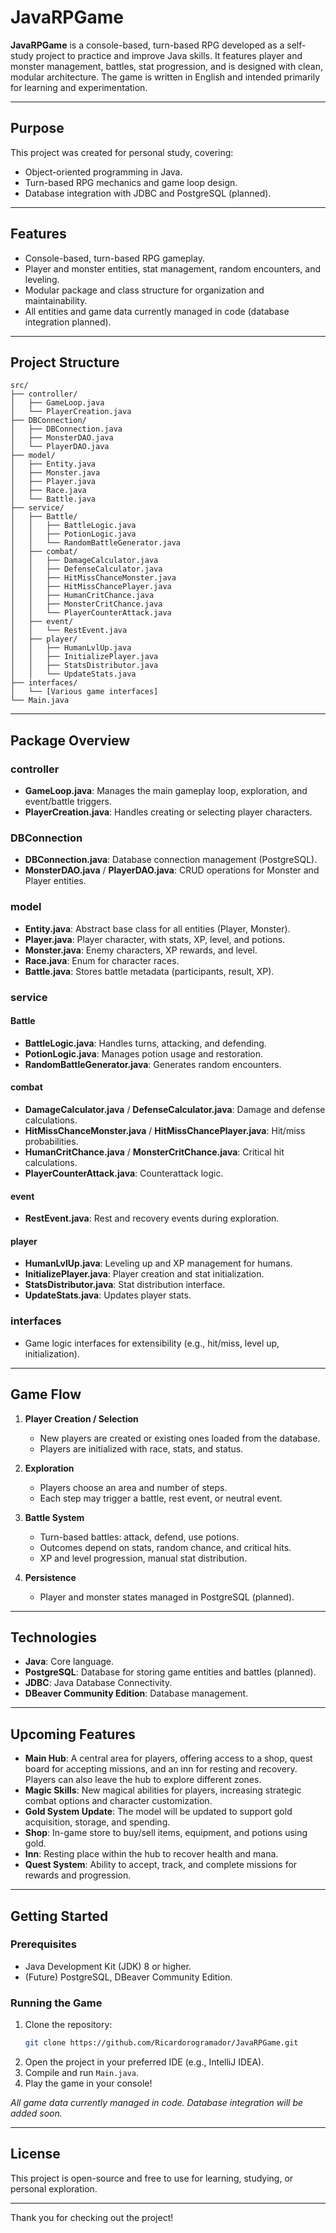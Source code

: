 # JavaRPGame

**JavaRPGame** is a console-based, turn-based RPG developed as a self-study project to practice and improve Java skills. It features player and monster management, battles, stat progression, and is designed with clean, modular architecture. The game is written in English and intended primarily for learning and experimentation.

---

## Purpose

This project was created for personal study, covering:
- Object-oriented programming in Java.
- Turn-based RPG mechanics and game loop design.
- Database integration with JDBC and PostgreSQL (planned).

---

## Features

- Console-based, turn-based RPG gameplay.
- Player and monster entities, stat management, random encounters, and leveling.
- Modular package and class structure for organization and maintainability.
- All entities and game data currently managed in code (database integration planned).

---

## Project Structure

```
src/
├── controller/
│   ├── GameLoop.java
│   └── PlayerCreation.java
├── DBConnection/
│   ├── DBConnection.java
│   ├── MonsterDAO.java
│   └── PlayerDAO.java
├── model/
│   ├── Entity.java
│   ├── Monster.java
│   ├── Player.java
│   ├── Race.java
│   └── Battle.java
├── service/
│   ├── Battle/
│   │   ├── BattleLogic.java
│   │   ├── PotionLogic.java
│   │   └── RandomBattleGenerator.java
│   ├── combat/
│   │   ├── DamageCalculator.java
│   │   ├── DefenseCalculator.java
│   │   ├── HitMissChanceMonster.java
│   │   ├── HitMissChancePlayer.java
│   │   ├── HumanCritChance.java
│   │   ├── MonsterCritChance.java
│   │   └── PlayerCounterAttack.java
│   ├── event/
│   │   └── RestEvent.java
│   ├── player/
│   │   ├── HumanLvlUp.java
│   │   ├── InitializePlayer.java
│   │   ├── StatsDistributor.java
│   │   └── UpdateStats.java
├── interfaces/
│   └── [Various game interfaces]
└── Main.java
```

---

## Package Overview

### controller
- **GameLoop.java**: Manages the main gameplay loop, exploration, and event/battle triggers.
- **PlayerCreation.java**: Handles creating or selecting player characters.

### DBConnection
- **DBConnection.java**: Database connection management (PostgreSQL).
- **MonsterDAO.java** / **PlayerDAO.java**: CRUD operations for Monster and Player entities.

### model
- **Entity.java**: Abstract base class for all entities (Player, Monster).
- **Player.java**: Player character, with stats, XP, level, and potions.
- **Monster.java**: Enemy characters, XP rewards, and level.
- **Race.java**: Enum for character races.
- **Battle.java**: Stores battle metadata (participants, result, XP).

### service

#### Battle
- **BattleLogic.java**: Handles turns, attacking, and defending.
- **PotionLogic.java**: Manages potion usage and restoration.
- **RandomBattleGenerator.java**: Generates random encounters.

#### combat
- **DamageCalculator.java** / **DefenseCalculator.java**: Damage and defense calculations.
- **HitMissChanceMonster.java** / **HitMissChancePlayer.java**: Hit/miss probabilities.
- **HumanCritChance.java** / **MonsterCritChance.java**: Critical hit calculations.
- **PlayerCounterAttack.java**: Counterattack logic.

#### event
- **RestEvent.java**: Rest and recovery events during exploration.

#### player
- **HumanLvlUp.java**: Leveling up and XP management for humans.
- **InitializePlayer.java**: Player creation and stat initialization.
- **StatsDistributor.java**: Stat distribution interface.
- **UpdateStats.java**: Updates player stats.

### interfaces
- Game logic interfaces for extensibility (e.g., hit/miss, level up, initialization).

---

## Game Flow

1. **Player Creation / Selection**
    - New players are created or existing ones loaded from the database.
    - Players are initialized with race, stats, and status.

2. **Exploration**
    - Players choose an area and number of steps.
    - Each step may trigger a battle, rest event, or neutral event.

3. **Battle System**
    - Turn-based battles: attack, defend, use potions.
    - Outcomes depend on stats, random chance, and critical hits.
    - XP and level progression, manual stat distribution.

4. **Persistence**
    - Player and monster states managed in PostgreSQL (planned).

---

## Technologies

- **Java**: Core language.
- **PostgreSQL**: Database for storing game entities and battles (planned).
- **JDBC**: Java Database Connectivity.
- **DBeaver Community Edition**: Database management.

---

## Upcoming Features

- **Main Hub**: A central area for players, offering access to a shop, quest board for accepting missions, and an inn for resting and recovery. Players can also leave the hub to explore different zones.
- **Magic Skills**: New magical abilities for players, increasing strategic combat options and character customization.
- **Gold System Update**: The model will be updated to support gold acquisition, storage, and spending.
- **Shop**: In-game store to buy/sell items, equipment, and potions using gold.
- **Inn**: Resting place within the hub to recover health and mana.
- **Quest System**: Ability to accept, track, and complete missions for rewards and progression.

---

## Getting Started

### Prerequisites

- Java Development Kit (JDK) 8 or higher.
- (Future) PostgreSQL, DBeaver Community Edition.

### Running the Game

1. Clone the repository:
    ```bash
    git clone https://github.com/Ricardorogramador/JavaRPGame.git
    ```
2. Open the project in your preferred IDE (e.g., IntelliJ IDEA).
3. Compile and run `Main.java`.
4. Play the game in your console!

*All game data currently managed in code. Database integration will be added soon.*

---

## License

This project is open-source and free to use for learning, studying, or personal exploration.

---

Thank you for checking out the project!
